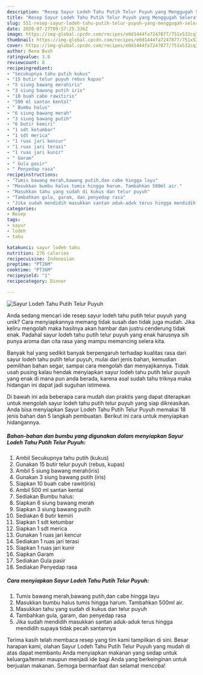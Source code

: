 ```yaml
---
description: "Resep Sayur Lodeh Tahu Putih Telur Puyuh yang Menggugah Selera"
title: "Resep Sayur Lodeh Tahu Putih Telur Puyuh yang Menggugah Selera"
slug: 551-resep-sayur-lodeh-tahu-putih-telur-puyuh-yang-menggugah-selera
date: 2020-07-27T09:57:25.336Z
image: https://img-global.cpcdn.com/recipes/e0d1444fa7247877/751x532cq70/sayur-lodeh-tahu-putih-telur-puyuh-foto-resep-utama.jpg
thumbnail: https://img-global.cpcdn.com/recipes/e0d1444fa7247877/751x532cq70/sayur-lodeh-tahu-putih-telur-puyuh-foto-resep-utama.jpg
cover: https://img-global.cpcdn.com/recipes/e0d1444fa7247877/751x532cq70/sayur-lodeh-tahu-putih-telur-puyuh-foto-resep-utama.jpg
author: Rena Bush
ratingvalue: 3.8
reviewcount: 8
recipeingredient:
- "Secukupnya tahu putih kukus"
- "15 butir telur puyuh rebus kupas"
- "5 siung bawang merahiris"
- "3 siung bawang putih iris"
- "10 buah cabe rawitiris"
- "500 ml santan kental"
- " Bumbu halus"
- "6 siung bawang merah"
- "3 siung bawang putih"
- "6 butir kemiri"
- "1 sdt ketumbar"
- "1 sdt merica"
- "1 ruas jari kencur"
- "1 ruas jari terasi"
- "1 ruas jari kunir"
- " Garam"
- " Gula pasir"
- " Penyedap rasa"
recipeinstructions:
- "Tumis bawang merah,bawang putih,dan cabe hingga layu"
- "Masukkan bumbu halus tumis hingga harum. Tambahkan 500ml air."
- "Masukkan tahu yang sudah di kukus dan telur puyuh"
- "Tambahkan gula, garam, dan penyedap rasa"
- "Jika sudah mendidih masukkan santan aduk-aduk terus hingga mendidih supaya tidak pecah santannya"
categories:
- Resep
tags:
- sayur
- lodeh
- tahu

katakunci: sayur lodeh tahu 
nutrition: 276 calories
recipecuisine: Indonesian
preptime: "PT26M"
cooktime: "PT36M"
recipeyield: "1"
recipecategory: Dinner

---
```



![Sayur Lodeh Tahu Putih Telur Puyuh](https://img-global.cpcdn.com/recipes/e0d1444fa7247877/751x532cq70/sayur-lodeh-tahu-putih-telur-puyuh-foto-resep-utama.jpg)

Anda sedang mencari ide resep sayur lodeh tahu putih telur puyuh yang unik? Cara menyiapkannya memang tidak susah dan tidak juga mudah. Jika keliru mengolah maka hasilnya akan hambar dan justru cenderung tidak enak. Padahal sayur lodeh tahu putih telur puyuh yang enak harusnya sih punya aroma dan cita rasa yang mampu memancing selera kita.

Banyak hal yang sedikit banyak berpengaruh terhadap kualitas rasa dari sayur lodeh tahu putih telur puyuh, mulai dari jenis bahan, kemudian pemilihan bahan segar, sampai cara mengolah dan menyajikannya. Tidak usah pusing kalau hendak menyiapkan sayur lodeh tahu putih telur puyuh yang enak di mana pun anda berada, karena asal sudah tahu triknya maka hidangan ini dapat jadi suguhan istimewa.




Di bawah ini ada beberapa cara mudah dan praktis yang dapat diterapkan untuk mengolah sayur lodeh tahu putih telur puyuh yang siap dikreasikan. Anda bisa menyiapkan Sayur Lodeh Tahu Putih Telur Puyuh memakai 18 jenis bahan dan 5 langkah pembuatan. Berikut ini cara untuk menyiapkan hidangannya.

<!--inarticleads1-->

##### Bahan-bahan dan bumbu yang digunakan dalam menyiapkan Sayur Lodeh Tahu Putih Telur Puyuh:

1. Ambil Secukupnya tahu putih (kukus)
1. Gunakan 15 butir telur puyuh (rebus, kupas)
1. Ambil 5 siung bawang merah(iris)
1. Gunakan 3 siung bawang putih (iris)
1. Siapkan 10 buah cabe rawit(iris)
1. Ambil 500 ml santan kental
1. Sediakan  Bumbu halus:
1. Siapkan 6 siung bawang merah
1. Siapkan 3 siung bawang putih
1. Sediakan 6 butir kemiri
1. Siapkan 1 sdt ketumbar
1. Siapkan 1 sdt merica
1. Gunakan 1 ruas jari kencur
1. Sediakan 1 ruas jari terasi
1. Siapkan 1 ruas jari kunir
1. Siapkan  Garam
1. Sediakan  Gula pasir
1. Sediakan  Penyedap rasa




<!--inarticleads2-->

##### Cara menyiapkan Sayur Lodeh Tahu Putih Telur Puyuh:

1. Tumis bawang merah,bawang putih,dan cabe hingga layu
1. Masukkan bumbu halus tumis hingga harum. Tambahkan 500ml air.
1. Masukkan tahu yang sudah di kukus dan telur puyuh
1. Tambahkan gula, garam, dan penyedap rasa
1. Jika sudah mendidih masukkan santan aduk-aduk terus hingga mendidih supaya tidak pecah santannya




Terima kasih telah membaca resep yang tim kami tampilkan di sini. Besar harapan kami, olahan Sayur Lodeh Tahu Putih Telur Puyuh yang mudah di atas dapat membantu Anda menyiapkan makanan yang sedap untuk keluarga/teman maupun menjadi ide bagi Anda yang berkeinginan untuk berjualan makanan. Semoga bermanfaat dan selamat mencoba!
